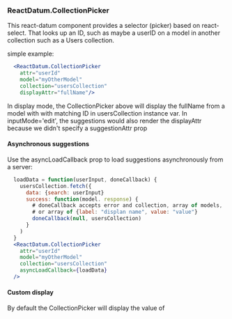 ### ReactDatum.CollectionPicker

This react-datum component provides a selector (picker) based on react-select.  That looks up an ID, such
as maybe a userID on a model in another collection such as a Users collection.

simple example:
```jsx
  <ReactDatum.CollectionPicker 
    attr="userId" 
    model="myOtherModel" 
    collection="usersCollection" 
    displayAttr="fullName"/>
```
In display mode, the CollectionPicker above will display the fullName from a model with with matching ID 
in usersCollection instance var.   In inputMode='edit', the suggestions would also render the displayAttr
because we didn't specify a suggestionAttr prop

#### Asynchronous suggestions

Use the asyncLoadCallback prop to load suggestions asynchronously from a server:
```jsx
  loadData = function(userInput, doneCallback) {
    usersCollection.fetch({
      data: {search: userInput}
      success: function(model. response) {
        # doneCallback accepts error and collection, array of models, 
        # or array of {label: "displan name", value: "value"} 
        doneCallback(null, usersCollection)
      }
    )
  }
  <ReactDatum.CollectionPicker 
    attr="userId" 
    model="myOtherModel" 
    collection="usersCollection" 
    asyncLoadCallback={loadData} 
  />
```

#### Custom display

By default the CollectionPicker will display the value of 